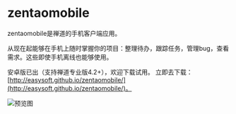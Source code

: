 zentaomobile
============

zentaomobile是禅道的手机客户端应用。

从现在起能够在手机上随时掌握你的项目：整理待办，跟踪任务，管理bug，查看需求。这些即使手机离线也能够使用。

安卓版已出（支持禅道专业版4.2+），欢迎下载试用。
立即去下载： [http://easysoft.github.io/zentaomobile/](http://easysoft.github.io/zentaomobile/)。

![预览图](http://easysoft.github.io/zentaomobile/img/slides.gif)



